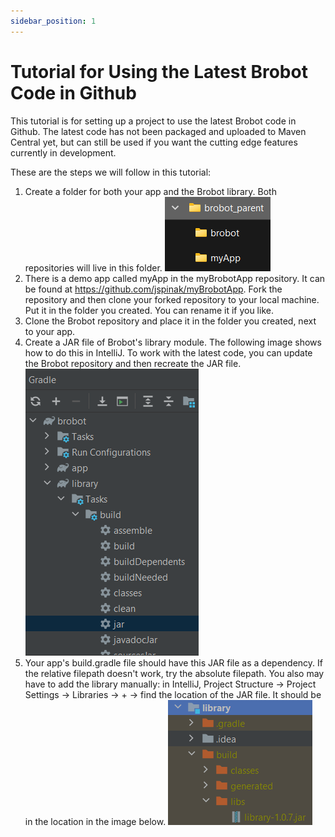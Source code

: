 ```yaml
---
sidebar_position: 1
---
```


# Tutorial for Using the Latest Brobot Code in Github

This tutorial is for setting up a project to use the latest Brobot code in Github. The latest code has not 
been packaged and uploaded to Maven Central yet, but can still be used if you want the cutting edge features currently 
in development.

These are the steps we will follow in this tutorial:  

1. Create a folder for both your app and the Brobot library. Both repositories will live in this folder.
   ![folder structure](../../static/img/tutorial_latest_code/folder_structure.png)
2. There is a demo app called myApp in the myBrobotApp repository. It can be found at
   https://github.com/jspinak/myBrobotApp. Fork the repository and then clone your forked 
   repository to your local machine. Put it in the folder you created. You can rename it if you like.
2. Clone the Brobot repository and place it in the folder you created, next to your app.
3. Create a JAR file of Brobot's library module. The following image shows how to do this in IntelliJ.
   To work with the latest code, you can update the Brobot repository and then recreate the JAR file.
   ![create a JAR with Gradle](../../static/img/tutorial_latest_code/make_jar_with_gradle.png)
4. Your app's build.gradle file should have this JAR file as a dependency. 
   If the relative filepath doesn't work, try the absolute filepath. You also may have to add the library manually:
   in IntelliJ, Project Structure -> Project Settings -> Libraries -> + -> find the location of the JAR file. It should
   be in the location in the image below. 
   ![JAR lives here](../../static/img/tutorial_latest_code/jar_lives_here.png)

